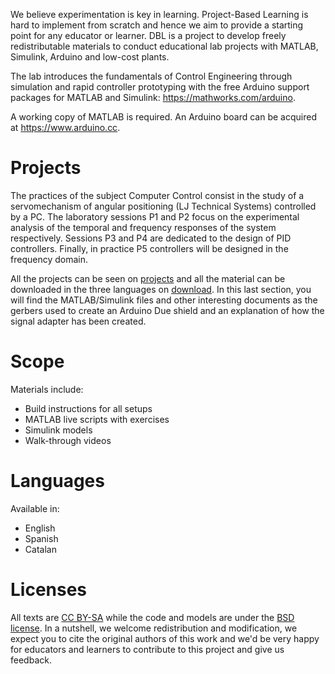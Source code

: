 We believe experimentation is key in learning. Project-Based Learning is hard to implement from scratch and hence we aim to provide a starting point for any educator or learner. DBL is a project to develop freely redistributable materials to conduct educational lab projects with MATLAB, Simulink, Arduino and low-cost plants.

The lab introduces the fundamentals of Control Engineering through simulation and rapid controller prototyping with the free Arduino support packages for MATLAB and Simulink: <https://mathworks.com/arduino>. 

A working copy of MATLAB is required. An Arduino board can be acquired at <https://www.arduino.cc>.

# Projects
The practices of the subject Computer Control consist in the study of a servomechanism of angular positioning (LJ Technical Systems) controlled by a PC. The laboratory sessions P1 and P2 focus on the experimental analysis of the temporal and frequency responses of the system respectively. Sessions P3 and P4 are dedicated to the design of PID controllers. Finally, in practice P5 controllers will be designed in the frequency domain.

All the projects can be seen on [projects](projects.md) and all the material can be downloaded in the three languages on [download](download.md). In this last section, you will find the MATLAB/Simulink files and other interesting documents as the gerbers used to create an Arduino Due shield and an explanation of how the signal adapter has been created.

# Scope
Materials include:
<ul>
  <li>Build instructions for all setups</li>
  <li>MATLAB live scripts with exercises</li>
  <li>Simulink models</li>
  <li>Walk-through videos</li>
</ul>

# Languages
Available in:
<ul>
  <li>English</li>
  <li>Spanish</li>
  <li>Catalan</li>
</ul>

# Licenses
All texts are [CC BY-SA](http://creativecommons.org/licenses/by-sa/4.0/) while the code and models are under the [BSD license](https://github.com/DuinoBasedLearning/Lab/blob/master/LICENSE).
In a nutshell, we welcome redistribution and modification, we expect you to cite the original authors of this work and we'd be very happy for educators and learners to contribute to this project and give us feedback.
